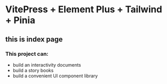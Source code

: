 # VitePress + Element Plus + Tailwind + Pinia

## this is index page

### This project can:
+ build an interactivity documents
+ build a story books
+ build a convenient UI component library